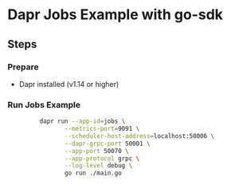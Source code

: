 # Dapr Jobs Example with go-sdk

## Steps

### Prepare

- Dapr installed (v1.14 or higher)

### Run Jobs Example

<!-- STEP
name: Run Jobs Example
output_match_mode: substring
expected_stdout_lines:
  - 'Scheduler stream connected'
  - 'schedulejob - success'
  - 'job 0 received'
  - 'payload: {db-backup {my-prod-db /backup-dir}}'
  - 'job 1 received'
  - 'payload: {db-backup {my-prod-db /backup-dir}}'
  - 'job 2 received'
  - 'payload: {db-backup {my-prod-db /backup-dir}}'
  - 'getjob - resp: &{prod-db-backup @every 1s 10   value:"{\"task\":\"db-backup\",\"metadata\":{\"db_name\":\"my-prod-db\",\"backup_location\":\"/backup-dir\"}}"}'
  - 'deletejob - success'

background: true
sleep: 30

-->

```bash
         dapr run --app-id=jobs \
                --metrics-port=9091 \
                --scheduler-host-address=localhost:50006 \
                --dapr-grpc-port 50001 \
                --app-port 50070 \
                --app-protocol grpc \
                --log-level debug \
                go run ./main.go

```

<!-- END_STEP -->
